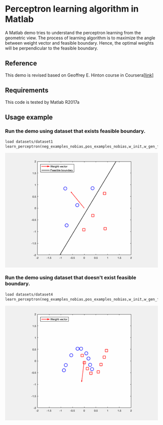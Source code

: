 # Perceptron learning algorithm in Matlab
A Matlab demo tries to understand the perceptron learning from the geometric view. The process of learning algorithm is to maximize the angle between weight vector and feasible boundary. Hence, the optimal weights will be perpendicular to the feasible boundary.  

## Reference
This demo is revised based on Geoffrey E. Hinton course in Coursera[[link]](http://www.cs.toronto.edu/~tijmen/csc321/)

## Requirements
This code is tested by Matlab R2017a

## Usage example
### Run the demo using dataset that exists feasible boundary.

```
load datasets/dataset1
learn_perceptron(neg_examples_nobias,pos_examples_nobias,w_init,w_gen_feas)
```
<div><img align="middle" src ="demo/demo1.gif"/></div>

### Run the demo using dataset that doesn't exist feasible boundary.

```
load datasets/dataset4
learn_perceptron(neg_examples_nobias,pos_examples_nobias,w_init,w_gen_feas)
```
<div><img align="middle" src ="demo/demo4.gif"/></div>
